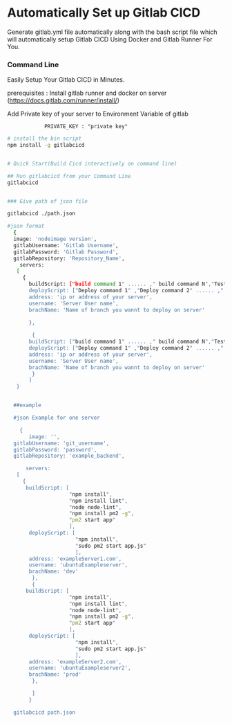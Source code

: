 
# Automatically Set up Gitlab CICD

Generate gitlab.yml file automatically along with the bash script file which will automatically setup Gitlab CICD Using Docker and Gitlab Runner For You.


### Command Line

Easily Setup Your Gitlab CICD in Minutes.

prerequisites : Install gitlab runner and docker on server              (https://docs.gitlab.com/runner/install/)


Add Private key of your server to Environment Variable of gitlab 

                PRIVATE_KEY : "private key"




```bash
# install the bin script
npm install -g gitlabcicd


# Quick Start(Build Cicd interactively on command line)

## Run gitlabcicd from your Command Line
gitlabcicd


### Give path of json file 

gitlabcicd ./path.json

#json format
  {
  image: 'nodeimage version',
  gitlabUsername: 'Gitlab Username',
  gitlabPassword: 'Gitlab Password',
  gitlabRepository: 'Repository_Name',
    servers: 
   [ 
     { 
       buildScript: ["build command 1" ...... ," build command N","Test Command one"...."Test Command N"],
       deployScript: ["Deploy command 1" ,"Deploy command 2" ...... ," Deploy command N"],
       address: 'ip or address of your server',
       username: 'Server User name',
       brachName: 'Name of branch you wannt to deploy on server' 
       
       },

        {
       buildScript: ["build command 1" ...... ," build command N","Test Command one"...."Test Command N"],
       deployScript: ["Deploy command 1" ,"Deploy command 2" ...... ," Deploy command N"],
       address: 'ip or address of your server',
       username: 'Server User name',
       brachName: 'Name of branch you wannt to deploy on server'
        } 
       ]
   }


  ##example

  #json Example for one server

    { 
       image: '',
  gitlabUsername: 'git_username',
  gitlabPassword: 'password',
  gitlabRepository: 'example_backend',

      servers: 
   [ 
     {
      buildScript: [
                    "npm install",
                    "npm install lint",
                    "node node-lint",
                    "npm install pm2 -g",
                    "pm2 start app"
                    ],
       deployScript: [
                      "npm install",
                      "sudo pm2 start app.js"
                      ],
       address: 'exampleServer1.com',
       username: 'ubuntuExampleserver',
       brachName: 'dev'
        },
        {
      buildScript: [
                    "npm install",
                    "npm install lint",
                    "node node-lint",
                    "npm install pm2 -g",
                    "pm2 start app"
                    ],
       deployScript: [
                      "npm install",
                      "sudo pm2 start app.js"
                      ],
       address: 'exampleServer2.com',
       username: 'ubuntuExampleserver2',
       brachName: 'prod'
        },

        ]
       }

  gitlabcicd path.json  




